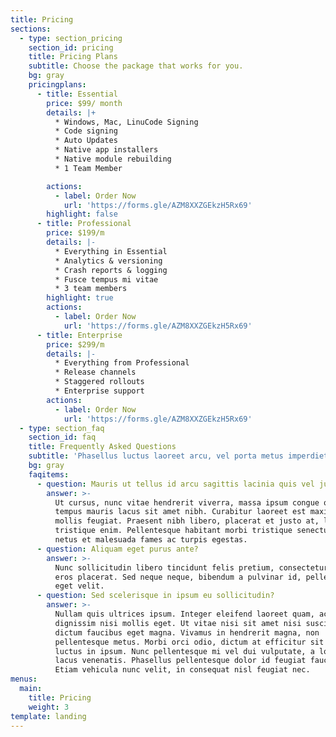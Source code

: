 ```yaml
---
title: Pricing
sections:
  - type: section_pricing
    section_id: pricing
    title: Pricing Plans
    subtitle: Choose the package that works for you.
    bg: gray
    pricingplans:
      - title: Essential
        price: $99/ month
        details: |+
          * Windows, Mac, LinuCode Signing
          * Code signing
          * Auto Updates
          * Native app installers
          * Native module rebuilding
          * 1 Team Member

        actions:
          - label: Order Now
            url: 'https://forms.gle/AZM8XXZGEkzH5Rx69'
        highlight: false
      - title: Professional
        price: $199/m
        details: |-
          * Everything in Essential
          * Analytics & versioning
          * Crash reports & logging
          * Fusce tempus mi vitae
          * 3 team members
        highlight: true
        actions:
          - label: Order Now
            url: 'https://forms.gle/AZM8XXZGEkzH5Rx69'
      - title: Enterprise
        price: $299/m
        details: |-
          * Everything from Professional
          * Release channels
          * Staggered rollouts
          * Enterprise support
        actions:
          - label: Order Now
            url: 'https://forms.gle/AZM8XXZGEkzH5Rx69'
  - type: section_faq
    section_id: faq
    title: Frequently Asked Questions
    subtitle: 'Phasellus luctus laoreet arcu, vel porta metus imperdiet sit amet.'
    bg: gray
    faqitems:
      - question: Mauris ut tellus id arcu sagittis lacinia quis vel justo?
        answer: >-
          Ut cursus, nunc vitae hendrerit viverra, massa ipsum congue quam, sed
          tempus mauris lacus sit amet nibh. Curabitur laoreet est maximus
          mollis feugiat. Praesent nibh libero, placerat et justo at, luctus
          tristique enim. Pellentesque habitant morbi tristique senectus et
          netus et malesuada fames ac turpis egestas.
      - question: Aliquam eget purus ante?
        answer: >-
          Nunc sollicitudin libero tincidunt felis pretium, consectetur aliquam
          eros placerat. Sed neque neque, bibendum a pulvinar id, pellentesque
          eget velit. 
      - question: Sed scelerisque in ipsum eu sollicitudin?
        answer: >-
          Nullam quis ultrices ipsum. Integer eleifend laoreet quam, ac
          dignissim nisi mollis eget. Ut vitae nisi sit amet nisi suscipit
          dictum faucibus eget magna. Vivamus in hendrerit magna, non
          pellentesque metus. Morbi orci odio, dictum at efficitur sit amet,
          luctus in ipsum. Nunc pellentesque mi vel dui vulputate, a lobortis
          lacus venenatis. Phasellus pellentesque dolor id feugiat faucibus.
          Etiam vehicula nunc velit, in consequat nisl feugiat nec.
menus:
  main:
    title: Pricing
    weight: 3
template: landing
---
```

